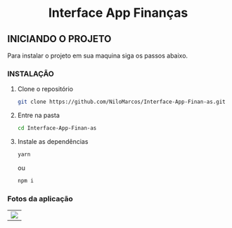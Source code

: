   <h1 align="center">Interface App Finanças</h1>

<!-- Getting Started -->

## INICIANDO O PROJETO

Para instalar o projeto em sua maquina siga os passos abaixo.

### INSTALAÇÃO

1. Clone o repositório

   ```sh
   git clone https://github.com/NiloMarcos/Interface-App-Finan-as.git
   ```

2. Entre na pasta

   ```sh
   cd Interface-App-Finan-as
   ```

3. Instale as dependências

   ```sh
   yarn
   ```

   ou

   ```sh
   npm i

### Fotos da aplicação

<p align="center">
<table  style="border: none">
  <tr>
    <td>
      <img src="src/assets/Screenshot_36.png">
    </td>
  </tr>
</table>
</p>
